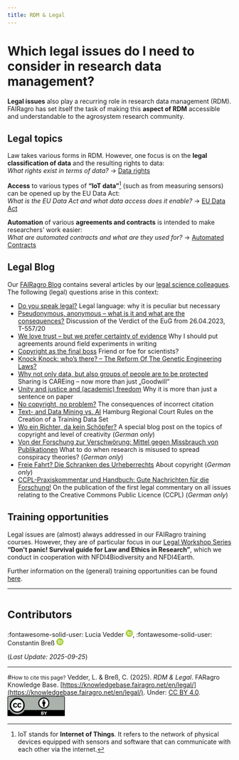 ```yaml
---
title: RDM & Legal
---
```


# Which legal issues do I need to consider in research data management?

**Legal issues** also play a recurring role in research data management (RDM).
FAIRagro has set itself the task of making this **aspect of RDM** accessible and understandable to the agrosystem research community.


## Legal topics
Law takes various forms in RDM.
However, one focus is on the **legal classification of data** and the resulting rights to data:  
*What rights exist in terms of data?* &rarr; [Data rights](rights.md)

**Access** to various types of **“IoT data”**[^1] (such as from measuring sensors) can be opened up by the EU Data Act:  
*What is the EU Data Act and what data access does it enable?* &rarr; [EU Data Act](access.md)

**Automation** of various **agreements and contracts** is intended to make researchers' work easier:  
*What are automated contracts and what are they used for?* &rarr; [Automated Contracts](automated_contracts.md)


[^1]: IoT stands for **Internet of Things**. It refers to the network of physical devices equipped with sensors and software that can communicate with each other via the internet.


## Legal Blog
Our [FAIRagro Blog](https://fairagro.net/en/blog/) contains several articles by our [legal science colleagues](https://fairagro.net/fairagro_team_category/fiz-karlsruhe/).
The following (legal) questions arise in this context:

- [Do you speak legal?](https://fairagro.net/en/do-you-speak-legal/) Legal language: why it is peculiar but necessary
- [Pseudonymous, anonymous – what is it and what are the consequences?](https://fairagro.net/en/pseudonymous-anonymous-what-is-it-and-what-are-the-consequences/) Discussion of the Verdict of the EuG from 26.04.2023, T-557/20
- [We love trust – but we prefer certainty of evidence](https://fairagro.net/en/we-love-trust-but-we-prefer-certainty-of-evidence/) Why I should put agreements around field experiments in writing
- [Copyright as the final boss](https://fairagro.net/en/copyright-as-the-final-boss/) Friend or foe for scientists?
- [Knock Knock: who’s there? – The Reform Of The Genetic Engineering Laws?](https://fairagro.net/en/knock-knock-whos-there-the-reform-of-the-genetic-engineering-laws/)
- [Why not only data, but also groups of people are to be protected](https://fairagro.net/en/why-not-only-data-but-also-groups-of-people-are-to-be-protected/) Sharing is CAREing – now more than just „Goodwill“
- [Unity and justice and (academic) freedom](https://fairagro.net/en/unity-and-justice-and-academic-freedom/) Why it is more than just a sentence on paper
- [No copyright, no problem?](https://fairagro.net/en/no-copyright-no-problem-the-consequences-of-incorrect-citation/) The consequences of incorrect citation
- [Text- and Data Mining vs. AI](https://fairagro.net/en/text-and-data-mining-vs-ai/) Hamburg Regional Court Rules on the Creation of a Training Data Set
- [Wo ein Richter, da kein Schöpfer?](https://fairagro.net/wo-ein-richter-da-kein-schoepfer/) A special blog post on the topics of copyright and level of creativity (*German only*)
- [Von der Forschung zur Verschwörung: Mittel gegen Missbrauch von Publikationen](https://fairagro.net/von-der-forschung-zur-verschwoerung-mittel-gegen-missbrauch-von-publikationen/) What to do when research is misused to spread conspiracy theories? (*German only*)
- [Freie Fahrt? Die Schranken des Urheberrechts](https://fairagro.net/freie-fahrt-die-schranken-des-urheberrechts/) About copyright (*German only*)
- [CCPL-Praxiskommentar und Handbuch: Gute Nachrichten für die Forschung!](https://fairagro.net/ccpl-praxiskommentar-und-handbuch-gute-nachrichten-fuer-die-forschung/) On the publication of the first legal commentary on all issues relating to the Creative Commons Public Licence (CCPL) (*German only*)


## Training opportunities
Legal issues are (almost) always addressed in our FAIRagro training courses.
However, they are of particular focus in our [Legal Workshop Series](https://fairagro.net/en/legal-workshop-series/) **“Don't panic! Survival guide for Law and Ethics in Research”**, which we conduct in cooperation with NFDI4Biodiversity and NFDI4Earth. 

Further information on the (general) training opportunities can be found [here](../training.md).



---
# <small>Contributors</small>
:fontawesome-solid-user: Lucia Vedder [![ORCID icon](../images/ORCID-iD_icon_16x16.png)](https://orcid.org/0000-0002-8924-9800),
:fontawesome-solid-user: Constantin Breß [![ORCID icon](../images/ORCID-iD_icon_16x16.png)](https://orcid.org/0000-0002-2133-1541)

(*Last Update: 2025-09-25*)

---
#<small>How to cite this page?</small>
Vedder, L. & Breß, C. (2025). *RDM & Legal*. FARagro Knowledge Base. [https://knowledgebase.fairagro.net/en/legal/](https://knowledgebase.fairagro.net/en/legal/). Under: [CC BY 4.0](https://creativecommons.org/licenses/by/4.0/).  
[![CC BY Logo](../images/cc-by.png)](https://creativecommons.org/licenses/by/4.0/)
